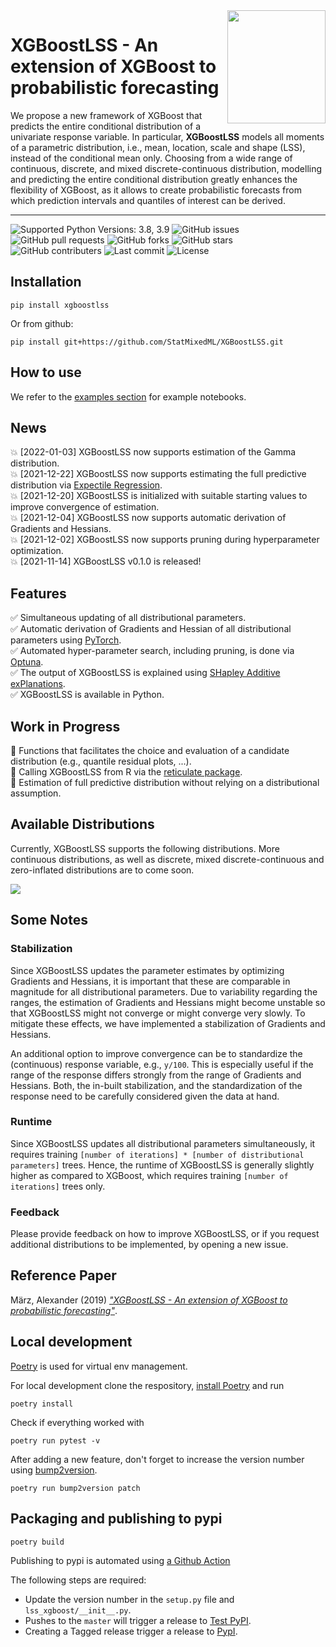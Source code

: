 <img align="right" width="156.5223" height="181.3" src="../master/figures/XGBoostLSS_inv.png">

# XGBoostLSS - An extension of XGBoost to probabilistic forecasting
We propose a new framework of XGBoost that predicts the entire conditional distribution of a univariate response variable. In particular, **XGBoostLSS** models all moments of a parametric distribution, i.e., mean, location, scale and shape (LSS), instead of the conditional mean only. Choosing from a wide range of continuous, discrete, and mixed discrete-continuous distribution, modelling and predicting the entire conditional distribution greatly enhances the flexibility of XGBoost, as it allows to create probabilistic forecasts from which prediction intervals and quantiles of interest can be derived.

<hr>
<p align="left">
<img alt="Supported Python Versions: 3.8, 3.9" src="https://img.shields.io/badge/python-3.8%20%7C%203.9-brightgreen">
<img alt="GitHub issues" src="https://img.shields.io/github/issues/StatMixedML/XGBoostLSS" >
<img alt="GitHub pull requests" src="https://img.shields.io/github/issues-pr-raw/StatMixedML/XGBoostLSS">
<img alt="GitHub forks" src="https://img.shields.io/github/forks/StatMixedML/XGBoostLSS" >
<img alt="GitHub stars" src="https://img.shields.io/github/stars/StatMixedML/XGBoostLSS" >
<img alt="GitHub contributers" src="https://img.shields.io/github/contributors/StatMixedML/XGBoostLSS" >
<img alt="Last commit" src="https://img.shields.io/github/last-commit/StatMixedML/XGBoostLSS" >
<img alt="License" src="https://img.shields.io/github/license/StatMixedML/XGBoostLSS" >
</p>


## Installation
```shell
pip install xgboostlss
```

Or from github:
```shell
pip install git+https://github.com/StatMixedML/XGBoostLSS.git
```
## How to use

We refer to the [examples section](https://github.com/StatMixedML/XGBoostLSS/tree/master/examples) for example notebooks.

## News
:boom: [2022-01-03] XGBoostLSS now supports estimation of the Gamma distribution. <br/>
:boom: [2021-12-22] XGBoostLSS now supports estimating the full predictive distribution via [Expectile Regression](https://epub.ub.uni-muenchen.de/31542/1/1471082x14561155.pdf). <br/>
:boom: [2021-12-20] XGBoostLSS is initialized with suitable starting values to improve convergence of estimation. <br/>
:boom: [2021-12-04] XGBoostLSS now supports automatic derivation of Gradients and Hessians. <br/>
:boom: [2021-12-02] XGBoostLSS now supports pruning during hyperparameter optimization. <br/>
:boom: [2021-11-14] XGBoostLSS v0.1.0 is released!

## Features
:white_check_mark: Simultaneous updating of all distributional parameters. <br/>
:white_check_mark: Automatic derivation of Gradients and Hessian of all distributional parameters using [PyTorch](https://pytorch.org/docs/stable/autograd.html). <br/>
:white_check_mark: Automated hyper-parameter search, including pruning, is done via [Optuna](https://optuna.org/). <br/>
:white_check_mark: The output of XGBoostLSS is explained using [SHapley Additive exPlanations](https://github.com/slundberg/shap). <br/>
:white_check_mark: XGBoostLSS is available in Python. <br/>

## Work in Progress
:construction: Functions that facilitates the choice and evaluation of a candidate distribution (e.g., quantile residual plots, ...). <br/>
:construction: Calling XGBoostLSS from R via the [reticulate package](https://rstudio.github.io/reticulate/). <br/>
:construction: Estimation of full predictive distribution without relying on a distributional assumption.  <br/>

## Available Distributions
Currently, XGBoostLSS supports the following distributions. More continuous distributions, as well as discrete, mixed discrete-continuous and zero-inflated distributions are to come soon.

<img align="center" src="../master/figures/distr.png">

## Some Notes
### Stabilization
Since XGBoostLSS updates the parameter estimates by optimizing Gradients and Hessians, it is important that these are comparable in magnitude for all distributional parameters. Due to variability regarding the ranges, the estimation of Gradients and Hessians might become unstable so that XGBoostLSS might not converge or might converge very slowly. To mitigate these effects, we have implemented a stabilization of Gradients and Hessians.

An additional option to improve convergence can be to standardize the (continuous) response variable, e.g., ```y/100```. This is especially useful if the range of the response differs strongly from the range of Gradients and Hessians. Both, the in-built stabilization, and the standardization of the response need to be carefully considered given the data at hand.

### Runtime
Since XGBoostLSS updates all distributional parameters simultaneously, it requires training ```[number of iterations] * [number of distributional parameters]``` trees. Hence, the runtime of XGBoostLSS is generally slightly higher as compared to XGBoost, which requires training ```[number of iterations]``` trees only.

### Feedback
Please provide feedback on how to improve XGBoostLSS, or if you request additional distributions to be implemented, by opening a new issue.

## Reference Paper
März, Alexander (2019) [*"XGBoostLSS - An extension of XGBoost to probabilistic forecasting"*](https://arxiv.org/abs/1907.03178).

## Local development
[Poetry](https://python-poetry.org/) is used for virtual env management.

For local development clone the respository, [install Poetry](https://python-poetry.org/docs/#installation) and run
```shell
poetry install
```

Check if everything worked with
```shell
poetry run pytest -v
```

After adding a new feature, don't forget to increase the version number using [bump2version](https://github.com/c4urself/bump2version).
```shell
poetry run bump2version patch
```

## Packaging and publishing to pypi
```shell
poetry build
```

Publishing to pypi is automated using [a Github Action](https://github.com/StatMixedML/XGBoostLSS/tree/master.github/workflows/publish-to-pypi.yml)

The following steps are required:

* Update the version number in the `setup.py` file and `lss_xgboost/__init__.py`.
* Pushes to the `master` will trigger a release to [Test PyPI](https://testpypi.python.org/pypi/lss_xgboost).
* Creating a Tagged release trigger a release to [PypI](https://pypi.org/project/lss_xgboost/).
